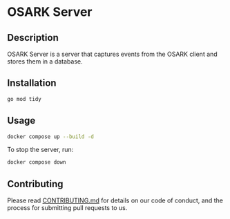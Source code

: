 # OSARK Server

## Description

OSARK Server is a server that captures events from the OSARK client and stores them in a database.

## Installation

```bash
go mod tidy
```

## Usage

```bash
docker compose up --build -d
```

To stop the server, run:

```bash
docker compose down
```

## Contributing

Please read [CONTRIBUTING.md](CONTRIBUTING.md) for details on our code of conduct, and the process for submitting pull requests to us.

